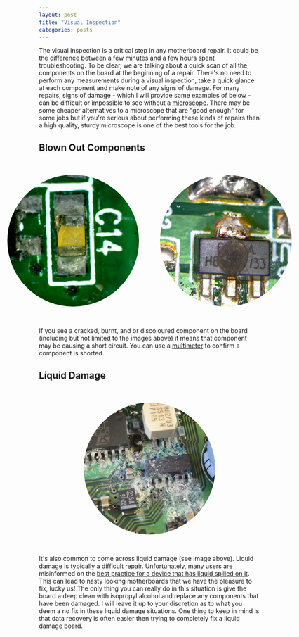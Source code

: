 ```yaml
---
layout: post
title: "Visual Inspection"
categories: posts
---
```


The visual inspection is a critical step in any motherboard repair. It could be the difference between a few minutes and a few hours spent troubleshooting. To be clear, we are talking about a quick scan of all the components on the board at the beginning of a repair. There's no need to perform any measurements during a visual inspection, take a quick glance at each component and make note of any signs of damage. For many repairs, signs of damage - which I will provide some examples of below - can be difficult or impossible to see without a [microscope](/misc/2024/06/22/recommended-tools.html). There may be some cheaper alternatives to a microscope that are "good enough" for some jobs but if you're serious about performing these kinds of repairs then a high quality, sturdy microscope is one of the best tools for the job.

## Blown Out Components

<div style="display: flex; justify-content: center; gap: 3rem; padding: 2rem;">
<img src="/assets/burnt_cap.jpg" width="300" height="300" style="border-radius: 50%; object-fit: cover;" />
<img src="/assets/burnt_chip.jpg" width="300" height="300" style="border-radius: 50%; object-fit: cover;" />
</div>

If you see a cracked, burnt, and or discoloured component on the board (including but not limited to the images above) it means that component may be causing a short circuit. You can use a [multimeter](/misc/2024/06/22/recommended-tools.html) to confirm a component is shorted.

## Liquid Damage

<div style="display: flex; justify-content: center; gap: 3rem; padding: 2rem;">
<img src="/assets/liquid_damage.jpg" width="300" height="300" style="border-radius: 50%; object-fit: cover;" />
</div>

It's also common to come across liquid damage (see image above). Liquid damage is typically a difficult repair. Unfortunately, many users are misinformed on the [best practice for a device that has liquid spilled on it](/posts/2024/06/25/phone-in-rice.html). This can lead to nasty looking motherboards that we have the pleasure to fix, lucky us! The only thing you can really do in this situation is give the board a deep clean with isopropyl alcohol and replace any components that have been damaged. I will leave it up to your discretion as to what you deem a no fix in these liquid damage situations. One thing to keep in mind is that data recovery is often easier then trying to completely fix a liquid damage board.
